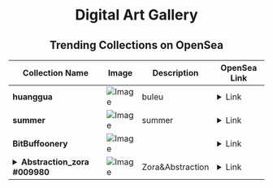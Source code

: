 <div align="center">

# Digital Art Gallery

## Trending Collections on OpenSea

| Collection Name                       | Image                                                                                     | Description                       | OpenSea Link                                                                                          |
|---------------------------------------|-------------------------------------------------------------------------------------------|-----------------------------------|--------------------------------------------------------------------------------------------------------|
| **huanggua** | ![Image](https://i.seadn.io/s/raw/files/1e19d07bbe734c5dc1795137e5931f55.jpg?w=500&auto=format?w=200&auto=format) | buleu | <details><summary>Link</summary>[huanggua](https://opensea.io/collection/huanggua)</details> |
| **summer** | ![Image](https://i.seadn.io/s/raw/files/5c198f0f3200a34c028b60c7f0595f0f.jpg?w=500&auto=format?w=200&auto=format) | summer | <details><summary>Link</summary>[summer](https://opensea.io/collection/summer-822)</details> |
| **BitBuffoonery** | ![Image](https://i.seadn.io/s/raw/files/a8eb6f9822bc3ab17ff11ea25098bdfc.jpg?w=500&auto=format?w=200&auto=format) |  | <details><summary>Link</summary>[BitBuffoonery](https://opensea.io/collection/bitbuffoonery-1)</details> |
| **<details><summary>Abstraction_zora #009980</summary></details>** | ![Image](https://i.seadn.io/s/raw/files/a5fc2020cb5f923a66e274218ce9baa1.png?w=500&auto=format?w=200&auto=format) | Zora&Abstraction | <details><summary>Link</summary>[Abstraction_zora #009980](https://opensea.io/collection/abstraction-zora-009980)</details> |

</div>